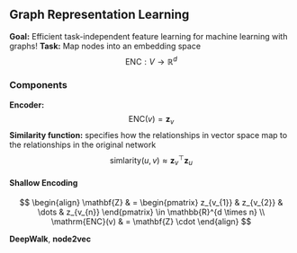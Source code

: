 ## Graph Representation Learning
**Goal:** Efficient task-independent feature learning for machine learning with graphs!
**Task:** Map nodes into an embedding space
$$
\mathrm{ENC}: V \to \mathbb{R}^d
$$
### Components
**Encoder:** 
$$
\mathrm{ENC}(v) = \mathbf{z}_{v}
$$
**Similarity function:** specifies how the relationships in vector space map to the relationships in the original network
$$
\mathrm{simlarity}(u, v) \approx \mathbf{z}_{v}^{{\top}}\mathbf{z}_{u}
$$
#### Shallow Encoding
$$
\begin{align}
\mathbf{Z}  & = \begin{pmatrix}
z_{v_{1}} &  z_{v_{2}} & \dots & z_{v_{n}}
\end{pmatrix} \in \mathbb{R}^{d \times n} \\
\mathrm{ENC}(v)  & = \mathbf{Z} \cdot  
\end{align}
$$

**DeepWalk**, **node2vec**
